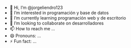 - 👋 Hi, I’m @jorgeliendro123
- 👀 I’m interested in programación y base de datos
- 🌱 I’m currently learning programación web y de escritorio
- 💞️ I’m looking to collaborate on desarrolladores
- 📫 How to reach me ...
- 😄 Pronouns: ...
- ⚡ Fun fact: ...

<!---
jorgeliendro123/jorgeliendro123 is a ✨ special ✨ repository because its `README.md` (this file) appears on your GitHub profile.
You can click the Preview link to take a look at your changes.
--->
